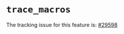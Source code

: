 # `trace_macros`

The tracking issue for this feature is: [#29598]

[#29598]: https://github.com/rust-lang/rust/issues/29598



